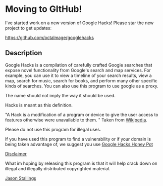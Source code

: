 # Moving to GItHub! #

I've started work on a new version of Google Hacks! Please star the new project to get updates:

https://github.com/octalmage/googlehacks

## Description ##

Google Hacks is a compilation of carefully crafted Google searches that expose novel functionality from Google's search and map services. For example, you can use it to view a timeline of your search results, view a map, search for music, search for books, and perform many other specific kinds of searches. You can also use this program to use google as a proxy.

The name should not imply the way it should be used.

Hacks is meant as this definition.

"A Hack is a modification of a program or device to give the user access to features otherwise were unavailable to them. " Taken from [Wikipedia](http://en.wikipedia.org/wiki/Hack_%28technology%29).

Please do not use this program for illegal uses.

If you have used this program to find a vulnerability or if your domain is being taken advantage of, we suggest you use [Google Hacks Honey Pot](http://ghh.sourceforge.net/userfaq.php)

[Disclaimer](http://www.disclaimer.de/disclaimer.htm)

What im hoping by releasing this program is that it will help crack down on illegal and illegally distributed copyrighted material.

[Jason Stallings](http://jason.stallin.gs)


